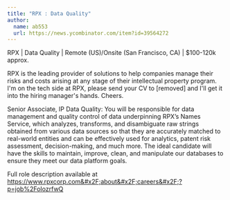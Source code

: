 ```yaml
---
title: "RPX : Data Quality"
author:
  name: ab553
  url: https://news.ycombinator.com/item?id=39564272
---
```

RPX | Data Quality | Remote (US)&#x2F;Onsite (San Francisco, CA) | $100-120k approx.

RPX is the leading provider of solutions to help companies manage their risks and costs arising at any stage of their intellectual property program. I&#x27;m on the tech side at RPX, please send your CV to [removed] and I&#x27;ll get it into the hiring manager&#x27;s hands. Cheers.

Senior Associate, IP Data Quality: You will be responsible for data management and quality control of data underpinning RPX’s Names Service, which analyzes, transforms, and disambiguate raw strings obtained from various data sources so that they are accurately matched to real-world entities and can be effectively used for analytics, patent risk assessment, decision-making, and much more.  The ideal candidate will have the skills to maintain, improve, clean, and manipulate our databases to ensure they meet our data platform goals.

Full role description available at <a href="https:&#x2F;&#x2F;www.rpxcorp.com&#x2F;about&#x2F;careers&#x2F;?p=job%2FoIozrfwQ" rel="nofollow">https:&#x2F;&#x2F;www.rpxcorp.com&#x2F;about&#x2F;careers&#x2F;?p=job%2FoIozrfwQ</a>
